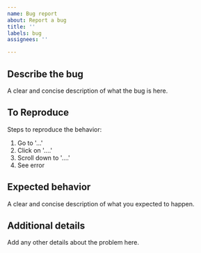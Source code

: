 ```yaml
---
name: Bug report
about: Report a bug
title: ''
labels: bug
assignees: ''

---
```


## Describe the bug
A clear and concise description of what the bug is here.

## To Reproduce
Steps to reproduce the behavior:
1. Go to '...'
2. Click on '....'
3. Scroll down to '....'
4. See error

## Expected behavior
A clear and concise description of what you expected to happen.

## Additional details
Add any other details about the problem here.

